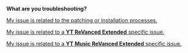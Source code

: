 **What are you troubleshooting?**

[My issue is related to the patching or installation processes.](https://github.com/ReVanced-Extended-Community/Community-Guides/blob/main/general-guides/community-wiki/general-troubleshooting.md#General-Troubleshooting)


[My issue is related to a **YT ReVanced Extended** specific issue.](https://github.com/ReVanced-Extended-Community/Community-Guides/blob/main/general-guides/community-wiki/yt-troubleshooting.md#yt-revanced-extended-troubleshooting)

[My issue is related to a **YT Music ReVanced Extended** specific issue.](https://github.com/ReVanced-Extended-Community/Community-Guides/blob/main/general-guides/community-wiki/ytm-troubleshooting.md#yt-music-extended-troubleshooting)

